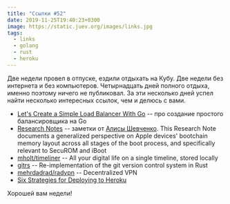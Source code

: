 ```yaml
---
title: "Ссылки #52"
date: 2019-11-25T19:40:23+0300
image: https://static.juev.org/images/links.jpg
tags:
  - links
  - golang
  - rust
  - heroku
---
```

Две недели провел в отпуске, ездили отдыхать на Кубу. Две недели без интернета и без компьютеров. Четырнадцать дней полного отдыха, именно поэтому ничего не публиковал. За эти несколько дней успел найти несколько интересных ссылок, чем и делюсь с вами.

* [Let's Create a Simple Load Balancer With Go](https://kasvith.github.io/posts/lets-create-a-simple-lb-go/) -- про создание простого балансировщика на Go
* [Research Notes](http://re.alisa.sh/) -- заметки от [Алисы Шевченко](https://twitter.com/alisaesage). This Research Note documents a generalized perspective on Apple devices' bootchain memory layout  across all stages of the boot process, and specifically relevant to SecuROM and iBoot
* [mholt/timeliner](https://github.com/mholt/timeliner) -- All your digital life on a single timeline, stored locally
* [gitrs](https://github.com/haltode/gitrs) -- Re-implementation of the git version control system in Rust
* [mehrdadrad/radvpn](https://github.com/mehrdadrad/radvpn) -- Decentralized VPN
* [Six Strategies for Deploying to Heroku](https://blog.heroku.com/six-strategies-deploy-to-heroku)

Хорошей вам недели!
